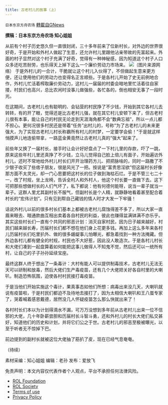 ```yaml
---
title: 古老村儿的故事（上）
---
```

`日本东京方舟农场` [轉載自GNews](https://gnews.org/zh-hans/2050794/)

**撰稿：日本东京方舟农场 知心姐姐**

从前有个村子历史悠久但一直很封闭，三十多年前来了位新村长，对外边的世界很好奇，于是开始和外村人做起了生意，还允许村儿里跟他沾亲带故的先富起来。外面的村子显然对这个村子充满了好奇，觉得有一种神秘感，因为知道这个村子人口众多还吃苦耐劳，也乐得天上掉下这么一个廉价劳动力市场来。
![](https://assets.gnews.org/wp-content/uploads/2022/02/1-345.jpg)（图片来源网络）
于是外村儿的一合计，干脆就让这个村儿入伙得了，不但做起生意来更方便，还让使用他们的劳动力也变得名正言顺些。于是各村儿开始了史无前例地合作，外村儿忙活着榨取廉价劳动力，这村儿一届届的村委会暗地里忙活着往自家搂，村民们也高兴，总比农闲时没事儿做强些，各忙各的，倒也相安无事了一段时光。

在这期间，古老村儿也有聪明的、会钻营的村民挣了不少钱，开始到其它各村儿去转转，有的开了眼，觉得还是比古老村儿强，就在其它村儿安顿下来了，但古老村儿很有本事，能让自己的村民无论走到天涯海角都不会“数典忘祖”，所以一点儿都不担心。更何况很多村民还是带着“任务”出村儿的，号称“为了古老村儿的未来更强大，为了实现古老村儿村长称霸所有村儿的村梦，一定要学会偷！”于是就这样悄摸声儿地连偷带拿，一路蓝金黄竟然让古老村儿真的“强大”起来了。

前些年又换了一届村长，接手时让会计好好盘点了一下村儿里的存款，吓了一跳，原来这些年村儿里还真挣了不少钱，立马儿觉得自己脸上倍儿有面子，开始遍访外村儿，还时不常地给外村儿村长们开开治理药方儿、把把脉啥的，同时一路撒了不少银子收买了些痞子朋友，很是风光了一把。按说是“富贵思淫欲”但这届村长好像那方面不太灵光，却一门心思要把这村长的位子做到海枯石烂。于是不管三七二十一，改了村规，坐上龙椅，告诉全村人和外村人，他这个村长要一直做下去。这下可把那些想做村长的人们气坏了，私下都说：他有何德何能呀，说当一辈子就当一辈子。这群人里尤其副村长不服气，但副村长是个人精，就静静地看着甚至配合着村长的“宏伟计划”。只有见到帮自己藏钱的情人时才大发一下牢骚！

话说外村儿以前的很多村长们基本上都被古老村儿腐蚀得差不多了，所以大家一直眉来眼去、暗通款曲互相出卖着各自村民的利益，彼此也赚得盆满钵满不亦乐乎。其实这些村长们一直有个共同的邪恶计划：消灭自家村民，因为日子越来越好，村民们越来越长寿，历届村长们都不想在他们身上花更多钱。再加上这么多年来各村儿历届村长们吃里扒外、做的很多龌龊事儿怕曝光，都急着找到一种方法掩藏。但外边各村儿都有健全的村规，村民也不大好惹，因此没人敢造次。于是各村儿村长和大佬们凑到一起盘算着如何能把这事儿做得人不知鬼不觉，然后还可以一统所有村，让自己的子子孙孙延续宝座。

最终这群人终于想出了一条毒计：大村有能人可以提供制毒技术，古老村儿无法无天可以研制和放毒，然后大佬们生产毒疫苗，还有几个大佬把关好各自村里的大喇叭，制造恐怖氛围，迫使各村村民接打毒疫苗。

于是当他们开始实施这个毒计，果真事态如他们所想：病毒出来没几天，大喇叭就说有疫苗啦，于是村民们都迫不及待地去接打了，因为太相信大喇叭和王八蛋专家了，哭着喊着感恩戴德，居然没几人怀疑疫苗怎么那么快就出来了！

各村村长们本以为计划得滴水不漏，可万万没想到多年前从古老村儿出来一位不信邪的大佬，几十年卧薪尝胆和历届村长斗智斗勇，还和外村儿的村长大佬们私交甚好，知道他们的历史和计划，并将它们公之于世。古老村儿的邪恶至极被曝光，以至于听者无不惊掉下巴。

前边提到的副村长就被这位大佬抽了筋扒了皮，现在已经气息奄奄。

（待续）

素材采编：知心姐姐
编辑：老孙
发布：爱放飞

 

免责声明：本文内容仅代表作者个人观点，平台不承担任何法律风险。

- [ROL Foundation](https://rolfoundation.org/)
- [ROL Society](https://rolsociety.org/)
- [Terms of use](https://gnews.org/terms-of-use-3/)
- [Privacy Policy](https://gnews.org/privacy-policy/)
